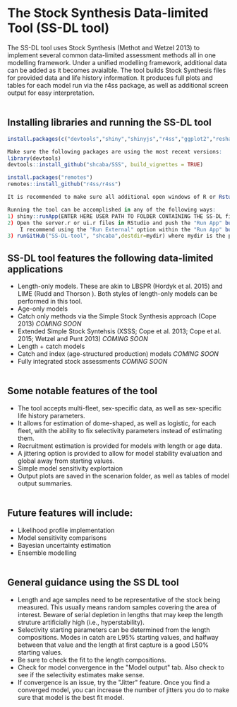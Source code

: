 # The Stock Synthesis Data-limited Tool (SS-DL tool)

The SS-DL tool uses Stock Synthesis (Methot and Wetzel 2013) to implement several common data-limited assessment methods all in one modelling framework. Under a unified modelling framework, additional data can be added as it becomes avaialble.
The tool builds Stock Synthesis files for provided data and life history information. It produces full plots and tables for each model run via the r4ss package, as well as additional screen output for easy interpretation.
<br></br>

## Installing libraries and running the SS-DL tool
```R
install.packages(c("devtools","shiny","shinyjs","r4ss","ggplot2","reshape2","dplyr","tidyr","rlist","viridis","sss","shinyWidgets","shinyFiles"))

Make sure the following packages are using the most recent versions:
library(devtools)
devtools::install_github("shcaba/SSS", build_vignettes = TRUE)

install.packages("remotes")
remotes::install_github("r4ss/r4ss")

It is recommended to make sure all additional open windows of R or Rstudio (beside the one being used) are closed prior to updating libraries, and that one restarts Rstudio after all new installations. Many of the errors when running the SS-DL tool arise from keeping libraries updated or installed (especially r4ss).

Running the tool can be accomplished in any of the following ways:
1) shiny::runApp(ENTER HERE USER PATH TO FOLDER CONTAINING THE SS-DL files)
2) Open the server.r or ui.r files in RStudio and push the "Run App" button (top rigt corner of the source panel). 
	I recommend using the "Run External" option within the "Run App" button (see small arrow in button to change options)
3) runGitHub("SS-DL-tool", "shcaba",destdir=mydir) where mydir is the path you chose to obtain results.
```

## SS-DL tool features the following data-limited applications
* Length-only models. These are akin to LBSPR (Hordyk et al. 2015) and LIME (Rudd and Thorson ). Both styles of length-only models can be performed in this tool.
* Age-only models
* Catch only methods via the Simple Stock Synthesis approach (Cope 2013) *COMING SOON*
* Extended Simple Stock Syntehsis (XSSS; Cope et al. 2013; Cope et al. 2015; Wetzel and Punt 2013) *COMING SOON*
* Length + catch models 
* Catch and index (age-structured production) models *COMING SOON*
* Fully integrated stock assessments *COMING SOON*
<br></br>

## Some notable features of the tool
* The tool accepts multi-fleet, sex-specific data, as well as sex-specific life history parameters.
* It allows for estimation of dome-shaped, as well as logistic, for each fleet, with the ability to fix selectivity parameters instead of estimating them.
* Recruitment estimation is provided for models with length or age data.
* A jittering option is provided to allow for model stability evaluation and global  away from starting values.
* Simple model sensitivity explortaion
* Output plots are saved in the scenarion folder, as well as tables of model output summaries.
<br></br>

## Future features will include:
* Likelihood profile implementation
* Model sensitivity comparisons
* Bayesian uncertainty estimation
* Ensemble modelling
<br></br>

## General guidance using the SS DL tool
* Length and age samples need to be representative of the stock being measured. This usually means random samples covering the area of interest. Beware of serial depletion in lengths that may keep the length struture artificially high (i.e., hyperstability). 
* Selectivity starting parameters can be determined from the length compositions. Modes in catch are L95% starting values, and halfway between that value and the length at first capture is a good L50% starting values.
* Be sure to check the fit to the length compositions.
* Check for model convergence in the "Model output" tab. Also check to see if the selectivity estimates make sense.
* If convergence is an issue, try the "Jitter" feature. Once you find a converged model, you can increase the number of jitters you do to make sure that model is the best fit model.

